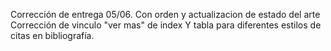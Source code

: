 Corrección de entrega 05/06.
Con orden y actualizacion de estado del arte
Corrección de vinculo "ver mas" de index
Y tabla para diferentes estilos de citas en bibliografía.
